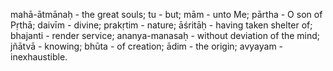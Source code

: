 mahā-ātmānaḥ - the great souls; tu - but; mām - unto Me; pārtha - O son of Pṛthā; daivīm - divine; prakṛtim - nature; āśritāḥ - having taken shelter of; bhajanti - render service; ananya-manasaḥ - without deviation of the mind; jñātvā - knowing; bhūta - of creation; ādim - the origin; avyayam - inexhaustible.